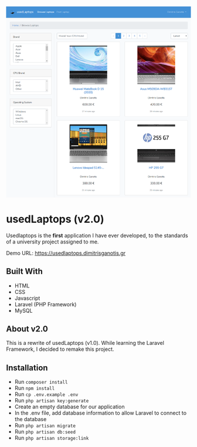 ![screenshot](https://raw.githubusercontent.com/dimitrisganotis/usedLaptops/master/public/image/usedlaptops_screenshot.png)

# usedLaptops (v2.0)

Usedlaptops is the **first** application I have ever developed, to the standards of a university project assigned to me.

Demo URL: https://usedlaptops.dimitrisganotis.gr

## Built With

* HTML
* CSS
* Javascript
* Laravel (PHP Framework)
* MySQL

## About v2.0

This is a rewrite of usedLaptops (v1.0). While learning the Laravel Framework, I decided to remake this project.

## Installation

* Run `composer install`
* Run `npm install`
* Run `cp .env.example .env`
* Run `php artisan key:generate`
* Create an empty database for our application
* In the .env file, add database information to allow Laravel to connect to the database
* Run `php artisan migrate`
* Run `php artisan db:seed`
* Run `php artisan storage:link`

